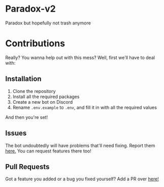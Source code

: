 # Paradox-v2
Paradox but hopefully not trash anymore

# Contributions
Really? You wanna help out with this mess? Well, first we'll have to deal with:
## Installation
1. Clone the repository
2. Install all the required packages
3. Create a new bot on Discord
4. Rename `.env.example` to `.env`, and fill it in with all the required values

And then you're set!

## Issues
The bot undoubtedly will have problems that'll need fixing. Report them [here.](https://github.com/benzarr410/Paradox-v2/issues/) You can request features there too!

## Pull Requests
Got a feature you added or a bug you fixed yourself? Add a PR over [here!](https://github.com/benzarr410/Paradox-v2/pulls)